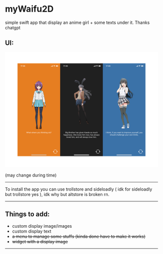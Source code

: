 # myWaifu2D
simple swift app that display an anime girl + some texts under it. Thanks chatgpt

## UI:
<img src="icon-new/ui.png" alt="UI" />

(may change during time)

---
To install the app you can use trollstore and sideloadly ( idk for sideloadly but trollstore yes ), idk why but altstore is broken rn.

---
## Things to add:

- custom display image/images
- custom display text
- ~~a menu to manage some stuffs (kinda done have to make it works)~~
- ~~widget with a display image~~

---

